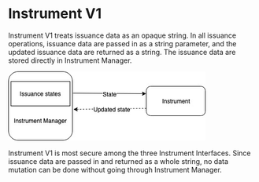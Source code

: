 # Instrument V1

Instrument V1 treats issuance data as an opaque string. In all issuance operations, issuance data are passed in as a string parameter, and the updated issuance data are returned as a string. The issuance data are stored directly in Instrument Manager.

![](../../.gitbook/assets/instrument-v1-1.jpg)

Instrument V1 is most secure among the three Instrument Interfaces. Since issuance data are passed in and returned as a whole string, no data mutation can be done without going through Instrument Manager.

